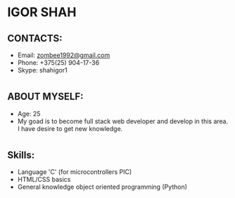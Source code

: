 # IGOR SHAH
## CONTACTS:
* Email: zombee1992@gmail.com
* Phone: +375(25) 904-17-36
* Skype: shahigor1
#
## ABOUT MYSELF:
* Age: 25
* My goad is to become full stack web developer and develop in this area. I have desire to get new knowledge.
#  
## Skills:
* Language 'C' (for microcontrollers PIC)
* HTML/CSS basics
* General knowledge  object oriented programming (Python)


